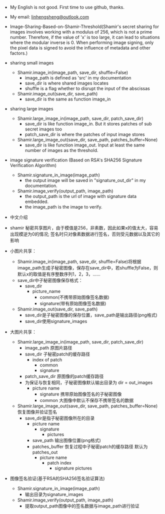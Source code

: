 - My English is not good. First time to use github, thanks.
- My email: linhengsheng@outlook.com
- Image-Sharing-Based-on-Shamir-Threshold(Shamir's secret sharing for images involves working with a modulus of 256, which is not a prime number. Therefore, if the value of 'x' is too large, it can lead to situations where the modular inverse is 0. When performing image signing, only the pixel data is signed to avoid the influence of metadata and other factors.)
- sharing small images
  - Shamir.image_in(image_path, save_dir, shuffle=False)
    - image_path is defined as 'src' in my documentation
    - save_dir is where shared images locates
    - shuffle is a flag whether to disrupt the input of the abscissas
  - Shamir.image_out(save_dir, save_path)
    - save_dir is the same as function image_in
- sharing large images
  - Shamir.large_image_in(image_path, save_dir, patch_save_dir)
    - save_dir is like function image_in. But it stores patches of sub secret images too
    - patch_save_dir is where the patches of input image stores
  - Shamir.large_image_out(save_dir, save_path, patches_buffer=None)
    - save_dir is like function image_out. Input at least the same number of images as the threshold.
- image signature verification (Based on RSA's SHA256 Signature Verification Algorithm)
  - Shamir.signature_in_image(image_path)
    - the output image will be saved in "signature_out_dir" in my documentation.
  - Shamir.image_verify(output_path, image_path)
    - the output_path is the url of image with signature data embedded.
    - the image_path is the image to verify.
 

- 中文介绍
- shamir 秘密共享图片，由于模值是256，非素数，因此如果x的值太大，容易出现模逆为0的情况; 签名时只对像素数据进行签名，否则受元数据以及其它的影响
- 小图片共享：
  - Shamir.image_in(image_path, save_dir, shuffle=False)将根据image_path生成子秘密图像，保存在save_dir中，若shuffle为False，则默认x的取值是有序整数序列1，2，3，……
  - save_dir中子秘密图像保存格式：
    - save_dir
      - picture_name
        - common(不携带原始图像签名数据)
        - signature(带有原始图像签名数据)
  - Shamir.image_out(save_dir, save_path)
    - save_dir是子秘密图像的保存位置，save_path是输出路径(png格式)
    - save_dir使用signature_images
- 大图片共享：
  - Shamir.large_image_in(image_path, save_dir, patch_save_dir)
    - image_path 原图片路径
    - save_dir 子秘密patch的缓存路径
      - index of patch
        - common
        - signature
    - patch_save_dir 原图像的patch缓存路径
    - 为保证与恢复相同，子秘密图像默认输出目录为 dir = out_images
      - picture name
        - signature 携带原始图像签名的子秘密图像
        - common 大图像中默认不保存不携带签名的数据
  - Shamir.large_image_out(save_dir, save_path, patches_buffer=None) 恢复图像并验证签名
    - save_dir是指子秘密图像所在的目录
      - picture name
        - signature
          - pictures
      - save_path 输出图像位置(png格式)
      - patches_buffer 恢复过程中子秘密patch的缓存路径 默认为patches_out
        - picture name
          - patch index
            - signature pictures
- 图像签名验证(基于RSA的SHA256签名验证算法)
  - Shamir.signature_in_image(image_path)
    - 输出目录为signature_images
  - Shamir.image_verify(output_path, image_path)
    - 提取output_path图像中的签名数据与image_path进行验证
